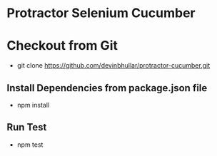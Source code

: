 # Protractor Selenium Cucumber
#
# Checkout from Git
* git clone https://github.com/devinbhullar/protractor-cucumber.git

## Install Dependencies from package.json file
 * npm install

## Run Test
 * npm test
